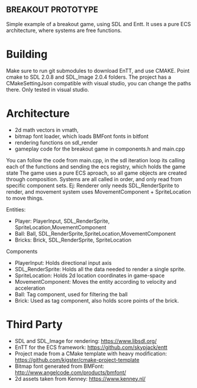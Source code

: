 

## BREAKOUT PROTOTYPE

Simple example of a breakout game, using SDL and Entt. It uses a pure ECS architecture, where systems are free functions.

# Building
Make sure to run git submodules to download EnTT, and use CMAKE. Point cmake to SDL 2.0.8 and SDL_Image 2.0.4 folders. The project has a CMakeSettingJson compatible with visual studio, you can change the paths there.
Only tested in visual studio.

# Architecture
* 2d math vectors in vmath, 
* bitmap font loader, which loads BMFont fonts in bitfont
* rendering functions on sdl_render
* gameplay code for the breakout game in components.h and main.cpp

You can follow the code from main.cpp, in the sdl iteration loop its calling each of the functions and sending the ecs registry, which holds the game state
The game uses a pure ECS aproach, so all game objects are created through composition. Systems are all called in order, and only read from specific component sets.
Ej: Renderer only needs SDL_RenderSprite to render, and movement system uses MovementComponent + SpriteLocation to move things.

Entities:
* Player: PlayerInput, SDL_RenderSprite, SpriteLocation,MovementComponent
* Ball: Ball, SDL_RenderSprite,SpriteLocation,MovementComponent
* Bricks: Brick, SDL_RenderSprite, SpriteLocation

Components
* PlayerInput: Holds directional input axis
* SDL_RenderSprite: Holds all the data needed to render a single sprite.
* SpriteLocation: Holds 2d location coordinates in game-space
* MovementComponent: Moves the entity according to velocity and acceleration
* Ball: Tag component, used for filtering the ball
* Brick: Used as tag component, also holds score points of the brick.



# Third Party
* SDL and SDL_Image for rendering: https://www.libsdl.org/
* EnTT for the ECS framework: https://github.com/skypjack/entt
* Project made from a CMake template with heavy modification: https://github.com/kigster/cmake-project-template
* Bitmap font generated from BMFont: http://www.angelcode.com/products/bmfont/
* 2d assets taken from Kenney: https://www.kenney.nl/